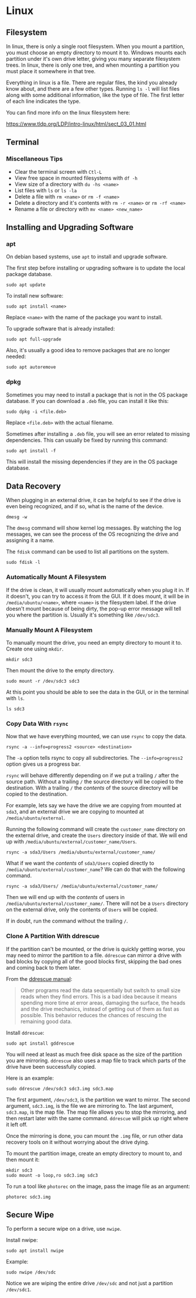 # Linux

## Filesystem

In linux, there is only a single root filesystem. When you mount a partition,
you must choose an empty directory to mount it to. Windows mounts each partition
under it's own drive letter, giving you many separate filesystem trees. In
linux, there is only one tree, and when mounting a partition you must place it
somewhere in that tree.

Everything in linux is a file. There are regular files, the kind you already
know about, and there are a few other types. Running `ls -l` will list files
along with some additional information, like the type of file. The first letter
of each line indicates the type.

You can find more info on the linux filesystem here:

<https://www.tldp.org/LDP/intro-linux/html/sect_03_01.html>

## Terminal

### Miscellaneous Tips

- Clear the terminal screen with `Ctl-L`
- View free space in mounted filesystems with `df -h`
- View size of a directory with `du -hs <name>`
- List files with `ls` or `ls -la`
- Delete a file with `rm <name>` or `rm -f <name>`
- Delete a directory and it's contents with `rm -r <name>` or `rm -rf <name>`
- Rename a file or directory with `mv <name> <new_name>`

## Installing and Upgrading Software

### apt

On debian based systems, use `apt` to install and upgrade software.

The first step before installing or upgrading software is to update the local
package database.

```text
sudo apt update
```

To install new software:

```text
sudo apt install <name>
```

Replace `<name>` with the name of the package you want to install.

To upgrade software that is already installed:

```text
sudo apt full-upgrade
```

Also, it's usually a good idea to remove packages that are no longer needed:

```text
sudo apt autoremove
```

### dpkg

Sometimes you may need to install a package that is not in the OS package
database. If you can download a `.deb` file, you can install it like this:

```text
sudo dpkg -i <file.deb>
```

Replace `<file.deb>` with the actual filename.

Sometimes after installing a `.deb` file, you will see an error related to
missing dependencies. This can usually be fixed by running this command:

```text
sudo apt install -f
```

This will install the missing dependencies if they are in the OS package
database.

## Data Recovery

When plugging in an external drive, it can be helpful to see if the drive is
even being recognized, and if so, what is the name of the device.

```text
dmesg -w
```

The `dmesg` command will show kernel log messages. By watching the log messages,
we can see the process of the OS recognizing the drive and assigning it a name.

The `fdisk` command can be used to list all partitions on the system.

```text
sudo fdisk -l
```

### Automatically Mount A Filesystem

If the drive is clean, it will usually mount automatically when you plug it in.
If it doesn't, you can try to access it from the GUI. If it does mount, it will
be in `/media/ubuntu/<name>`, where `<name>` is the filesystem label. If the
drive doesn't mount because of being dirty, the pop-up error message will tell
you where the partition is. Usually it's something like `/dev/sdc3`.

### Manually Mount A Filesystem

To manually mount the drive, you need an empty directory to mount it to. Create
one using `mkdir`.

```text
mkdir sdc3
```

Then mount the drive to the empty directory.

```text
sudo mount -r /dev/sdc3 sdc3
```

At this point you should be able to see the data in the GUI, or in the terminal
with `ls`.

```text
ls sdc3
```

### Copy Data With `rsync`

Now that we have everything mounted, we can use `rsync` to copy the data.

```text
rsync -a --info=progress2 <source> <destination>
```

The `-a` option tells rsync to copy all subdirectories. The `--info=progress2`
option gives us a progress bar.

`rsync` will behave differently depending on if we put a trailing `/` after the
source path. Without a trailing `/` the source directory will be copied to the
destination. With a trailing `/` the *contents* of the source directory will be
copied to the destination.

For example, lets say we have the drive we are copying from mounted at `sda3`,
and an external drive we are copying to mounted at `/media/ubuntu/external`.

Running the following command will create the `customer_name` directory on the
external drive, and create the `Users` directory inside of that. We will end up
with `/media/ubuntu/external/customer_name/Users`.

```text
rsync -a sda3/Users /media/ubuntu/external/customer_name/
```

What if we want the *contents* of `sda3/Users` copied directly to
`/media/ubuntu/external/customer_name`? We can do that with the following
command.

```text
rsync -a sda3/Users/ /media/ubuntu/external/customer_name/
```

Then we will end up with the *contents* of users in
`/media/ubuntu/external/customer_name/`. There will not be a `Users` directory
on the external drive, only the contents of `Users` will be copied.

If in doubt, run the command without the trailing `/`.

### Clone A Partition With ddrescue

If the partition can't be mounted, or the drive is quickly getting worse, you
may need to mirror the partition to a file. `ddrescue` can mirror a drive with
bad blocks by copying all of the good blocks first, skipping the bad ones and
coming back to them later.

From the [ddrescue
manual](https://www.gnu.org/software/ddrescue/manual/ddrescue_manual.html):

>   Other programs read the data sequentially but switch to small size reads
    when they find errors. This is a bad idea because it means spending more
    time at error areas, damaging the surface, the heads and the drive
    mechanics, instead of getting out of them as fast as possible. This behavior
    reduces the chances of rescuing the remaining good data.

Install `ddrescue`:

```text
sudo apt install gddrescue
```

You will need at least as much free disk space as the size of the partition you
are mirroring. `ddrescue` also uses a map file to track which parts of the drive
have been successfully copied.

Here is an example:

```text
sudo ddrescue /dev/sdc3 sdc3.img sdc3.map
```

The first argument, `/dev/sdc3`, is the partition we want to mirror. The second
argument, `sdc3.img`, is the file we are mirroring to. The last argument,
`sdc3.map`, is the map file. The map file allows you to stop the mirroring, and
then restart later with the same command. `ddrescue` will pick up right where it
left off.

Once the mirroring is done, you can mount the `.img` file, or run other data
recovery tools on it without worrying about the drive dying.

To mount the partition image, create an empty directory to mount to, and then
mount it:

```text
mkdir sdc3
sudo mount -o loop,ro sdc3.img sdc3
```

To run a tool like `photorec` on the image, pass the image file as an argument:

```text
photorec sdc3.img
```

## Secure Wipe

To perform a secure wipe on a drive, use `nwipe`.

Install nwipe:

```text
sudo apt install nwipe
```

Example:

```text
sudo nwipe /dev/sdc
```

Notice we are wiping the entire drive `/dev/sdc` and not just a partition
`/dev/sdc1`.
